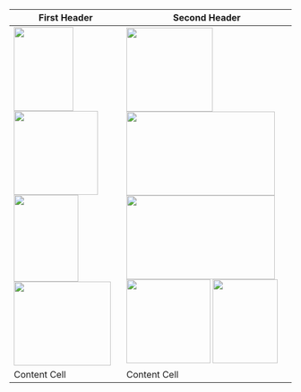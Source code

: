 | First Header  | Second Header |
| ------------- | ------------- |
|  <img src="https://user-images.githubusercontent.com/97751351/219950077-d34ad6a0-c1bf-45d3-b0bd-799835bd9c85.png"  width="106" height="150"> <img src="https://user-images.githubusercontent.com/97751351/219950576-975f312f-3ac1-468b-894b-ccd8f2ee5ec1.png"  width="150" height="150"> <img src="https://user-images.githubusercontent.com/97751351/219951026-ea4998aa-ee64-471f-8342-bd3fbd0650fd.png"  width="115" height="155"> <img src="https://user-images.githubusercontent.com/97751351/219950086-4c54e8ab-0f88-4aa7-8de4-f61ca878affa.png"  width="173" height="150"> | <img src="https://user-images.githubusercontent.com/97751351/219951591-1f794cf1-2a7a-4ab5-bfe1-04143122445c.png"  width="154" height="150"> <img src="https://user-images.githubusercontent.com/97751351/219950084-45d878eb-6145-4d96-93cf-ccb1302ec74d.png"  width="265" height="150"> <img src="https://user-images.githubusercontent.com/97751351/219951475-c04e5445-954f-4756-883c-7feeaa0c289d.png"  width="265" height="150"> <img src="https://user-images.githubusercontent.com/97751351/219951473-4aafd6a3-f41e-4523-bbec-b95a2b1d5bee.png"  width="150" height="150"> <img src="https://user-images.githubusercontent.com/97751351/219951480-d7e448fc-d3b4-435e-86c0-9744908dd1e2.png"  width="116" height="150"> |
| Content Cell  | Content Cell  |
